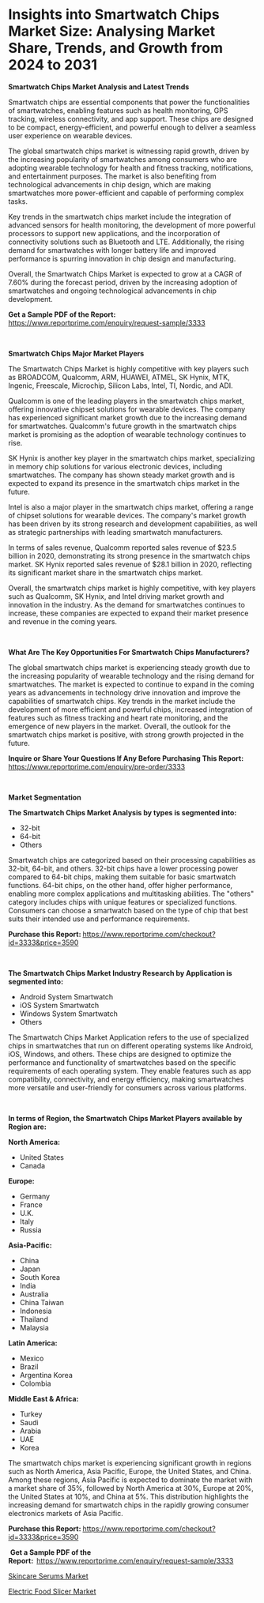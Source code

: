 <p><h1>Insights into Smartwatch Chips Market Size: Analysing Market Share, Trends, and Growth from 2024 to 2031</h1></p><p><strong>Smartwatch Chips Market Analysis and Latest Trends</strong></p>
<p><p>Smartwatch chips are essential components that power the functionalities of smartwatches, enabling features such as health monitoring, GPS tracking, wireless connectivity, and app support. These chips are designed to be compact, energy-efficient, and powerful enough to deliver a seamless user experience on wearable devices.</p><p>The global smartwatch chips market is witnessing rapid growth, driven by the increasing popularity of smartwatches among consumers who are adopting wearable technology for health and fitness tracking, notifications, and entertainment purposes. The market is also benefiting from technological advancements in chip design, which are making smartwatches more power-efficient and capable of performing complex tasks.</p><p>Key trends in the smartwatch chips market include the integration of advanced sensors for health monitoring, the development of more powerful processors to support new applications, and the incorporation of connectivity solutions such as Bluetooth and LTE. Additionally, the rising demand for smartwatches with longer battery life and improved performance is spurring innovation in chip design and manufacturing.</p><p>Overall, the Smartwatch Chips Market is expected to grow at a CAGR of 7.60% during the forecast period, driven by the increasing adoption of smartwatches and ongoing technological advancements in chip development.</p></p>
<p><strong>Get a Sample PDF of the Report:&nbsp;</strong> <a href="https://www.reportprime.com/enquiry/request-sample/3333">https://www.reportprime.com/enquiry/request-sample/3333</a></p>
<p>&nbsp;</p>
<p><strong>Smartwatch Chips Major Market Players</strong></p>
<p><p>The Smartwatch Chips Market is highly competitive with key players such as BROADCOM, Qualcomm, ARM, HUAWEI, ATMEL, SK Hynix, MTK, Ingenic, Freescale, Microchip, Silicon Labs, Intel, TI, Nordic, and ADI. </p><p>Qualcomm is one of the leading players in the smartwatch chips market, offering innovative chipset solutions for wearable devices. The company has experienced significant market growth due to the increasing demand for smartwatches. Qualcomm's future growth in the smartwatch chips market is promising as the adoption of wearable technology continues to rise.</p><p>SK Hynix is another key player in the smartwatch chips market, specializing in memory chip solutions for various electronic devices, including smartwatches. The company has shown steady market growth and is expected to expand its presence in the smartwatch chips market in the future.</p><p>Intel is also a major player in the smartwatch chips market, offering a range of chipset solutions for wearable devices. The company's market growth has been driven by its strong research and development capabilities, as well as strategic partnerships with leading smartwatch manufacturers.</p><p>In terms of sales revenue, Qualcomm reported sales revenue of $23.5 billion in 2020, demonstrating its strong presence in the smartwatch chips market. SK Hynix reported sales revenue of $28.1 billion in 2020, reflecting its significant market share in the smartwatch chips market.</p><p>Overall, the smartwatch chips market is highly competitive, with key players such as Qualcomm, SK Hynix, and Intel driving market growth and innovation in the industry. As the demand for smartwatches continues to increase, these companies are expected to expand their market presence and revenue in the coming years.</p></p>
<p>&nbsp;</p>
<p><strong>What Are The Key Opportunities For Smartwatch Chips Manufacturers?</strong></p>
<p><p>The global smartwatch chips market is experiencing steady growth due to the increasing popularity of wearable technology and the rising demand for smartwatches. The market is expected to continue to expand in the coming years as advancements in technology drive innovation and improve the capabilities of smartwatch chips. Key trends in the market include the development of more efficient and powerful chips, increased integration of features such as fitness tracking and heart rate monitoring, and the emergence of new players in the market. Overall, the outlook for the smartwatch chips market is positive, with strong growth projected in the future.</p></p>
<p><strong>Inquire or Share Your Questions If Any Before Purchasing This Report:</strong> <a href="https://www.reportprime.com/enquiry/pre-order/3333">https://www.reportprime.com/enquiry/pre-order/3333</a></p>
<p>&nbsp;</p>
<p><strong>Market Segmentation</strong></p>
<p><strong>The Smartwatch Chips Market Analysis by types is segmented into:</strong></p>
<p><ul><li>32-bit</li><li>64-bit</li><li>Others</li></ul></p>
<p><p>Smartwatch chips are categorized based on their processing capabilities as 32-bit, 64-bit, and others. 32-bit chips have a lower processing power compared to 64-bit chips, making them suitable for basic smartwatch functions. 64-bit chips, on the other hand, offer higher performance, enabling more complex applications and multitasking abilities. The "others" category includes chips with unique features or specialized functions. Consumers can choose a smartwatch based on the type of chip that best suits their intended use and performance requirements.</p></p>
<p><strong>Purchase this Report:&nbsp;</strong><a href="https://www.reportprime.com/checkout?id=3333&price=3590">https://www.reportprime.com/checkout?id=3333&price=3590</a></p>
<p>&nbsp;</p>
<p><strong>The Smartwatch Chips Market Industry Research by Application is segmented into:</strong></p>
<p><ul><li>Android System Smartwatch</li><li>iOS System Smartwatch</li><li>Windows System Smartwatch</li><li>Others</li></ul></p>
<p><p>The Smartwatch Chips Market Application refers to the use of specialized chips in smartwatches that run on different operating systems like Android, iOS, Windows, and others. These chips are designed to optimize the performance and functionality of smartwatches based on the specific requirements of each operating system. They enable features such as app compatibility, connectivity, and energy efficiency, making smartwatches more versatile and user-friendly for consumers across various platforms.</p></p>
<p>&nbsp;</p>
<p><strong>In terms of Region, the Smartwatch Chips Market Players available by Region are:</strong></p>
<p>
    <p> <strong> North America: </strong>
        <ul>
            <li>United States</li>
            <li>Canada</li>
        </ul>
        </p> 
    <p> <strong> Europe: </strong>
        <ul>
            <li>Germany</li>
            <li>France</li>
            <li>U.K.</li>
            <li>Italy</li>
            <li>Russia</li>
        </ul>
        </p> 
    <p> <strong> Asia-Pacific: </strong>
        <ul>
            <li>China</li>
            <li>Japan</li>
            <li>South Korea</li>
            <li>India</li>
            <li>Australia</li>
            <li>China Taiwan</li>
            <li>Indonesia</li>
            <li>Thailand</li>
            <li>Malaysia</li>
        </ul>
        </p> 
    <p> <strong> Latin America: </strong>
        <ul>
            <li>Mexico</li>
            <li>Brazil</li>
            <li>Argentina Korea</li>
            <li>Colombia</li>
        </ul>
        </p> 
    <p> <strong> Middle East & Africa: </strong>
        <ul>
            <li>Turkey</li>
            <li>Saudi</li>
            <li>Arabia</li>
            <li>UAE</li>
            <li>Korea</li>
        </ul>
    </p>
    </p>
<p><p>The smartwatch chips market is experiencing significant growth in regions such as North America, Asia Pacific, Europe, the United States, and China. Among these regions, Asia Pacific is expected to dominate the market with a market share of 35%, followed by North America at 30%, Europe at 20%, the United States at 10%, and China at 5%. This distribution highlights the increasing demand for smartwatch chips in the rapidly growing consumer electronics markets of Asia Pacific.</p></p>
<p><strong>Purchase this Report: </strong><a href="https://www.reportprime.com/checkout?id=3333&price=3590">https://www.reportprime.com/checkout?id=3333&price=3590</a></p>
<p>&nbsp;<strong>Get a Sample PDF of the Report:&nbsp;&nbsp;</strong><a href="https://www.reportprime.com/enquiry/request-sample/3333">https://www.reportprime.com/enquiry/request-sample/3333</a></p>
<p><strong></strong></p>
<p><p><a href="https://fearless-okapi-6c8.notion.site/Skincare-Serums-Market-Growth-Market-Trends-COVID-19-Impact-and-Forecasts-for-period-from-2024--daec59ef607c41658bfad0251aae08e1">Skincare Serums Market</a></p><p><a href="https://view.publitas.com/reportprime-1/global-electric-food-slicer-market-size-and-market-trends-insights-and-projections-from-2024-to-2031/">Electric Food Slicer Market</a></p></p>